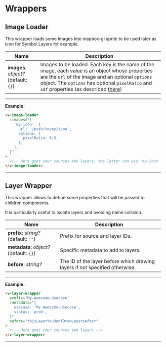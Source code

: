 # Wrappers

## Image Loader

This wrapper loads some images into mapbox-gl sprite to be used later as icon for Symbol Layers for example.

  | Name | Description |
  |------|-------------|
  | **images**: _object?_ (default: `{}`) | Images to be loaded. Each key is the name of the image, each value is an object whose properties are the `url` of the image and an optional `options` object. The `options` has optional `pixelRatio` and `sdf` properties (as described [there](https://docs.mapbox.com/mapbox-gl-js/api/#map#addimage)) |

------------
**Example:**
```html
<v-image-loader
  :images="{
    'my-icon': {
      url: '/path/to/my/icon',
      options: {
        pixelRatio: 0.5,
      },
    },
  }"
>
  <!-- Here goes your sources and layers, the latter can use 'my-icon' icon ID in their layout properties -->
</v-image-loader>
```
------------

## Layer Wrapper

This wrapper allows to define some properties that will be passed to children components.

It is particularly useful to isolate layers and avoiding name collision.

  | Name | Description |
  |------|-------------|
  | **prefix**: _string?_ (default: `''`) | Prefix for source and layer IDs. |
  | **metadata**: _object?_ (default: `{}`) | Specific metadata to add to layers. |
  | **before**: _string?_ | The ID of the layer before which drawing layers if not specified otherwise. |

------------
**Example:**
```html
<v-layer-wrapper
  prefix="My-Awesome-Usecase"
  :metadata="{
    usecase: 'My-Awesome-Usecase',
    status: 'prod',
  }"
  before="thisLayerYouDonTDrawLayersAfter"
>
  <!-- Here goes your sources and layers -->
</v-layer-wrapper>
```
------------
